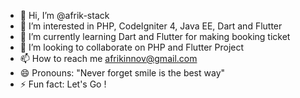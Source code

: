 - 👋 Hi, I’m @afrik-stack
- 👀 I’m interested in PHP, CodeIgniter 4, Java EE, Dart and Flutter
- 🌱 I’m currently learning Dart and Flutter for making booking ticket
- 💞️ I’m looking to collaborate on PHP and Flutter Project
- 📫 How to reach me afrikinnov@gmail.com
- 😄 Pronouns: "Never forget smile is the best way"
- ⚡ Fun fact: Let's Go ! 

<!---
afrik-stack/afrik-stack is a ✨ special ✨ repository because its `README.md` (this file) appears on your GitHub profile.
You can click the Preview link to take a look at your changes.
--->
